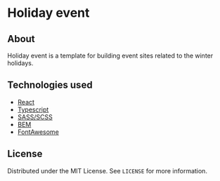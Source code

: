 # Holiday event

## About
Holiday event is a template for building event sites related to the winter holidays.

## Technologies used
* [React](https://reactjs.org/)
* [Typescript](https://www.typescriptlang.org/)
* [SASS/SCSS](https://sass-lang.com/)
* [BEM](https://getbem.com/)
* [FontAwesome](https://fontawesome.com/)

<!-- LICENSE -->
## License

Distributed under the MIT License. See `LICENSE` for more information.